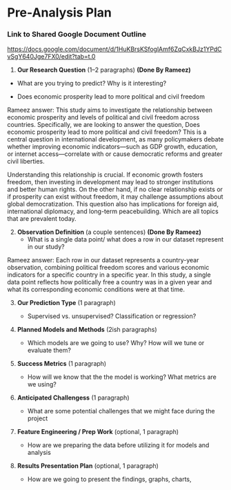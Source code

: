 # Pre-Analysis Plan

### Link to Shared Google Document Outline
https://docs.google.com/document/d/1HuKBrsKSfoglAmf6ZqCxkBJz1YPdCvSgY640Jge7FX0/edit?tab=t.0

1. **Our Research Question** (1–2 paragraphs)  **(Done By Rameez)**
 * What are you trying to predict? Why is it interesting?  

- Does economic prosperity lead to more political and civil freedom
  
Rameez answer:
This study aims to investigate the relationship between economic prosperity and levels of political and civil freedom across countries. Specifically, we are looking to answer the question, Does economic prosperity lead to more political and civil freedom? This is a central question in international development, as many policymakers debate whether improving economic indicators—such as GDP growth, education, or internet access—correlate with or cause democratic reforms and greater civil liberties.

Understanding this relationship is crucial. If economic growth fosters freedom, then investing in development may lead to stronger institutions and better human rights. On the other hand, if no clear relationship exists or if prosperity can exist without freedom, it may challenge assumptions about global democratization. This question also has implications for foreign aid, international diplomacy, and long-term peacebuilding. Which are all topics that are prevalent today. 

2. **Observation Definition** (a couple sentences)  **(Done By Rameez)**
   * What is a single data point/ what does a row in our dataset represent in our study?
  
  Rameez answer:
  Each row in our dataset represents a country-year observation, combining political freedom scores and various economic indicators for a specific country in a specific year. In this study, a single data point reflects how politically free a country was in a given year and what its corresponding economic conditions were at that time. ​

3. **Our Prediction Type** (1 paragraph)  
   * Supervised vs. unsupervised? Classification or regression?
  
     

4. **Planned Models and Methods** (2ish paragraphs)  
   * Which models are we going to use? Why? How will we tune or evaluate them?
  
     

5. **Success Metrics** (1 paragraph)  
   * How will we know that the the model is working? What metrics are we using?
  
     

6. **Anticipated Challengess** (1 paragraph)  
   * What are some potential challenges that we might face during the project
  
     

7. **Feature Engineering / Prep Work** (optional, 1 paragraph)  
   * How are we preparing the data before utilizing it for models and analysis
  
     

8. **Results Presentation Plan** (optional, 1 paragraph)  
   * How are we going to present the findings, graphs, charts, 

